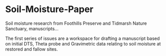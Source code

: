 # Soil-Moisture-Paper
Soil moisture research from Foothills Preserve and Tidmarsh Nature Sanctuary, manuscripts...

The first series of issues are a workspace for drafting a manuscript based on initial DTS, Theta probe and Gravimetric data relating to soil moisture at restored and fallow sites.
